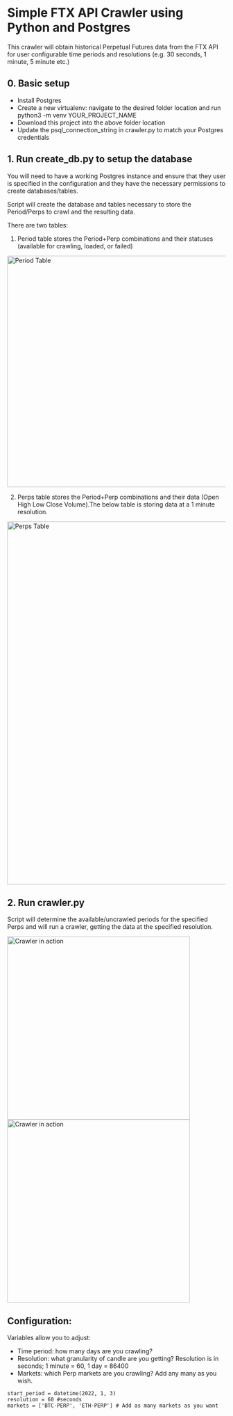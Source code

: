 # Simple FTX API Crawler using Python and Postgres

This crawler will obtain historical Perpetual Futures data from the FTX API for user configurable time periods and resolutions (e.g. 30 seconds, 1 minute, 5 minute etc.)

## 0. Basic setup
- Install Postgres
- Create a new virtualenv: navigate to the desired folder location and run python3 -m venv YOUR_PROJECT_NAME
- Download this project into the above folder location
- Update the psql_connection_string in crawler.py to match your Postgres credentials

## 1. Run create_db.py to setup the database
You will need to have a working Postgres instance and ensure that they user is specified in the configuration and they have the necessary permissions to create databases/tables.

Script will create the database and tables necessary to store the Period/Perps to crawl and the resulting data.

There are two tables: 

1) Period table stores the Period+Perp combinations and their statuses (available for crawling, loaded, or failed)

<img width="532" alt="Period Table" src="https://user-images.githubusercontent.com/100279323/156532934-7da86f71-88d9-4d6f-a6d8-e7089d8acb6e.png">

2) Perps table stores the Period+Perp combinations and their data (Open High Low Close Volume).The below table is storing data at a 1 minute resolution.
 
<img width="835" alt="Perps Table" src="https://user-images.githubusercontent.com/100279323/156532946-8ff97e31-cd6f-40a8-8733-5156740ea570.png">

## 2. Run crawler.py
Script will determine the available/uncrawled periods for the specified Perps and will run a crawler, getting the data at the specified resolution.

<img width="421" alt="Crawler in action" src="https://user-images.githubusercontent.com/100279323/156554447-11c32fc6-f1a3-4846-b257-b48f194b87c2.png">
<img width="421" alt="Crawler in action" src="https://user-images.githubusercontent.com/100279323/156536452-e968535c-75d7-43d8-9f5a-8b52be4c93a4.png">

## Configuration:
Variables allow you to adjust:
  - Time period: how many days are you crawling?
  - Resolution: what granularity of candle are you getting? Resolution is in seconds; 1 minute = 60,  1 day = 86400
  - Markets: which Perp markets are you crawling? Add any many as you wish.

```
start_period = datetime(2022, 1, 3)
resolution = 60 #seconds
markets = ['BTC-PERP', 'ETH-PERP'] # Add as many markets as you want
```
